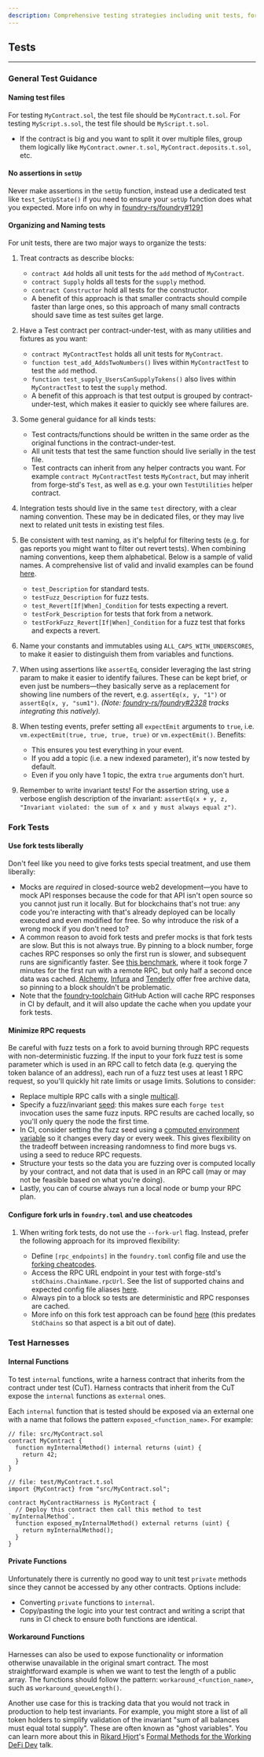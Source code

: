 ```yaml
---
description: Comprehensive testing strategies including unit tests, fork tests, test organization, and harness patterns for smart contracts.
---
```


## Tests

---

### General Test Guidance

#### Naming test files

For testing `MyContract.sol`, the test file should be `MyContract.t.sol`. For testing `MyScript.s.sol`, the test file should be `MyScript.t.sol`.

- If the contract is big and you want to split it over multiple files, group them logically like `MyContract.owner.t.sol`, `MyContract.deposits.t.sol`, etc.

#### No assertions in `setUp`

Never make assertions in the `setUp` function, instead use a dedicated test like `test_SetUpState()` if you need to ensure your `setUp` function does what you expected. More info on why in [foundry-rs/foundry#1291](https://github.com/foundry-rs/foundry/issues/1291)

#### Organizing and Naming tests

For unit tests, there are two major ways to organize the tests:

1.  Treat contracts as describe blocks:

    - `contract Add` holds all unit tests for the `add` method of `MyContract`.
    - `contract Supply` holds all tests for the `supply` method.
    - `contract Constructor` hold all tests for the constructor.
    - A benefit of this approach is that smaller contracts should compile faster than large ones, so this approach of many small contracts should save time as test suites get large.

2.  Have a Test contract per contract-under-test, with as many utilities and fixtures as you want:

    - `contract MyContractTest` holds all unit tests for `MyContract`.
    - `function test_add_AddsTwoNumbers()` lives within `MyContractTest` to test the `add` method.
    - `function test_supply_UsersCanSupplyTokens()` also lives within `MyContractTest` to test the `supply` method.
    - A benefit of this approach is that test output is grouped by contract-under-test, which makes it easier to quickly see where failures are.

3.  Some general guidance for all kinds tests:

    - Test contracts/functions should be written in the same order as the original functions in the contract-under-test.
    - All unit tests that test the same function should live serially in the test file.
    - Test contracts can inherit from any helper contracts you want. For example `contract MyContractTest` tests `MyContract`, but may inherit from forge-std's `Test`, as well as e.g. your own `TestUtilities` helper contract.

4.  Integration tests should live in the same `test` directory, with a clear naming convention. These may be in dedicated files, or they may live next to related unit tests in existing test files.

5.  Be consistent with test naming, as it's helpful for filtering tests (e.g. for gas reports you might want to filter out revert tests). When combining naming conventions, keep them alphabetical. Below is a sample of valid names. A comprehensive list of valid and invalid examples can be found [here](https://github.com/ScopeLift/scopelint/blob/1857e3940bfe92ac5a136827374f4b27ff083971/src/check/validators/test_names.rs#L106-L143).

    - `test_Description` for standard tests.
    - `testFuzz_Description` for fuzz tests.
    - `test_Revert[If|When]_Condition` for tests expecting a revert.
    - `testFork_Description` for tests that fork from a network.
    - `testForkFuzz_Revert[If|When]_Condition` for a fuzz test that forks and expects a revert.

6.  Name your constants and immutables using `ALL_CAPS_WITH_UNDERSCORES`, to make it easier to distinguish them from variables and functions.

7.  When using assertions like `assertEq`, consider leveraging the last string param to make it easier to identify failures. These can be kept brief, or even just be numbers&mdash;they basically serve as a replacement for showing line numbers of the revert, e.g. `assertEq(x, y, "1")` or `assertEq(x, y, "sum1")`. _(Note: [foundry-rs/foundry#2328](https://github.com/foundry-rs/foundry/issues/2328) tracks integrating this natively)._

8.  When testing events, prefer setting all `expectEmit` arguments to `true`, i.e. `vm.expectEmit(true, true, true, true)` or `vm.expectEmit()`. Benefits:

    - This ensures you test everything in your event.
    - If you add a topic (i.e. a new indexed parameter), it's now tested by default.
    - Even if you only have 1 topic, the extra `true` arguments don't hurt.

9.  Remember to write invariant tests! For the assertion string, use a verbose english description of the invariant: `assertEq(x + y, z, "Invariant violated: the sum of x and y must always equal z")`.

### Fork Tests

#### Use fork tests liberally

Don't feel like you need to give forks tests special treatment, and use them liberally:

- Mocks are _required_ in closed-source web2 development—you have to mock API responses because the code for that API isn't open source so you cannot just run it locally. But for blockchains that's not true: any code you're interacting with that's already deployed can be locally executed and even modified for free. So why introduce the risk of a wrong mock if you don't need to?
- A common reason to avoid fork tests and prefer mocks is that fork tests are slow. But this is not always true. By pinning to a block number, forge caches RPC responses so only the first run is slower, and subsequent runs are significantly faster. See [this benchmark](https://github.com/mds1/convex-shutdown-simulation/), where it took forge 7 minutes for the first run with a remote RPC, but only half a second once data was cached. [Alchemy](https://alchemy.com), [Infura](https://infura.io) and [Tenderly](https://tenderly.co) offer free archive data, so pinning to a block shouldn't be problematic.
- Note that the [foundry-toolchain](https://github.com/foundry-rs/foundry-toolchain) GitHub Action will cache RPC responses in CI by default, and it will also update the cache when you update your fork tests.

#### Minimize RPC requests

Be careful with fuzz tests on a fork to avoid burning through RPC requests with non-deterministic fuzzing. If the input to your fork fuzz test is some parameter which is used in an RPC call to fetch data (e.g. querying the token balance of an address), each run of a fuzz test uses at least 1 RPC request, so you'll quickly hit rate limits or usage limits. Solutions to consider:

- Replace multiple RPC calls with a single [multicall](https://github.com/mds1/multicall).
- Specify a fuzz/invariant [seed](/config/reference/testing#seed): this makes sure each `forge test` invocation uses the same fuzz inputs. RPC results are cached locally, so you'll only query the node the first time.
- In CI, consider setting the fuzz seed using a [computed environment variable](https://github.com/sablier-labs/v2-core/blob/d1157b49ed4bceeff0c4e437c9f723e88c134d3a/.github/workflows/ci.yml#L252-L254) so it changes every day or every week. This gives flexibility on the tradeoff between increasing randomness to find more bugs vs. using a seed to reduce RPC requests.
- Structure your tests so the data you are fuzzing over is computed locally by your contract, and not data that is used in an RPC call (may or may not be feasible based on what you're doing).
- Lastly, you can of course always run a local node or bump your RPC plan.

#### Configure fork urls in `foundry.toml` and use cheatcodes

1. When writing fork tests, do not use the `--fork-url` flag. Instead, prefer the following approach for its improved flexibility:

   - Define `[rpc_endpoints]` in the `foundry.toml` config file and use the [forking cheatcodes](/forge/tests/fork-testing#forking-cheatcodes).
   - Access the RPC URL endpoint in your test with forge-std's `stdChains.ChainName.rpcUrl`. See the list of supported chains and expected config file aliases [here](https://github.com/foundry-rs/forge-std/blob/ff4bf7db008d096ea5a657f2c20516182252a3ed/src/StdCheats.sol#L255-L271).
   - Always pin to a block so tests are deterministic and RPC responses are cached.
   - More info on this fork test approach can be found [here](https://twitter.com/msolomon44/status/1564742781129502722) (this predates `StdChains` so that aspect is a bit out of date).

### Test Harnesses

#### Internal Functions

To test `internal` functions, write a harness contract that inherits from the contract under test (CuT). Harness contracts that inherit from the CuT expose the `internal` functions as `external` ones.

Each `internal` function that is tested should be exposed via an external one with a name that follows the pattern `exposed_<function_name>`. For example:

```solidity
// file: src/MyContract.sol
contract MyContract {
  function myInternalMethod() internal returns (uint) {
    return 42;
  }
}

// file: test/MyContract.t.sol
import {MyContract} from "src/MyContract.sol";

contract MyContractHarness is MyContract {
  // Deploy this contract then call this method to test `myInternalMethod`.
  function exposed_myInternalMethod() external returns (uint) {
    return myInternalMethod();
  }
}
```

#### Private Functions

Unfortunately there is currently no good way to unit test `private` methods since they cannot be accessed by any other contracts. Options include:

- Converting `private` functions to `internal`.
- Copy/pasting the logic into your test contract and writing a script that runs in CI check to ensure both functions are identical.

#### Workaround Functions

Harnesses can also be used to expose functionality or information otherwise unavailable in the original smart contract. The most straightforward example is when we want to test the length of a public array. The functions should follow the pattern: `workaround_<function_name>`, such as `workaround_queueLength()`.

Another use case for this is tracking data that you would not track in production to help test invariants. For example, you might store a list of all token holders to simplify validation of the invariant "sum of all balances must equal total supply". These are often known as "ghost variables". You can learn more about this in [Rikard Hjort](https://twitter.com/rikardhjort)'s [Formal Methods for the Working DeFi Dev](https://youtu.be/ETlNhV9jYJw) talk.
